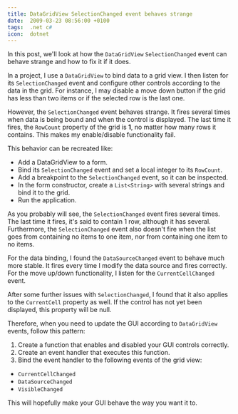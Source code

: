 ```yaml
---
title: DataGridView SelectionChanged event behaves strange
date:  2009-03-23 08:56:00 +0100
tags:  .net c#
icon:  dotnet
---
```



In this post, we'll look at how the `DataGridView` `SelectionChanged` event can
behave strange and how to fix it if it does.

In a project, I use a `DataGridView` to bind data to a grid view. I then listen
for its `SelectionChanged` event and configure other controls according to the
data in the grid. For instance, I may disable a move down button if the grid has less
than two items or if the selected row is the last one.

However, the `SelectionChanged` event behaves strange. It fires several times when
data is being bound and when the control is displayed. The last time it fires, the
`RowCount` property of the grid is **1**, no matter how many rows it contains. This
makes my enable/disable functionality fail.

This behavior can be recreated like:

* Add a DataGridView to a form.
* Bind its `SelectionChanged` event and set a local integer to its `RowCount`.
* Add a breakpoint to the `SelectionChanged` event, so it can be inspected.
* In the form constructor, create a `List<String>` with several strings and bind it to the grid.
* Run the application.

As you probably will see, the `SelectionChanged` event fires several times. The last
time it fires, it's said to contain 1 row, although it has several. Furthermore, the
`SelectionChanged` event also doesn't fire when the list goes from containing no items
to one item, nor from containing one item to no items.

For the data binding, I found the `DataSourceChanged` event to behave much more stable.
It fires every time I modify the data source and fires correctly. For the move up/down
functionality, I listen for the `CurrentCellChanged` event.

After some further issues with `SelectionChanged`, I found that it also applies to the
`CurrentCell` property as well. If the control has not yet been displayed, this property
will be null.

Therefore, when you need to update the GUI according to `DataGridView` events, follow
this pattern:

1. Create a function that enables and disabled your GUI controls correctly.
2. Create an event handler that executes this function.
3. Bind the event handler to the following events of the grid view:

* `CurrentCellChanged`
* `DataSourceChanged`
* `VisibleChanged`

This will hopefully make your GUI behave the way you want it to.